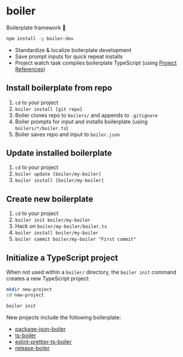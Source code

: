 # boiler

Boilerplate framework 🥘

```bash
npm install -g boiler-dev
```

- Standardize & localize boilerplate development
- Save prompt inputs for quick repeat installs
- Project watch task compiles boilerplate TypeScript (using [Project References](typescriptlang.org/docs/handbook/project-references.html))

## Install boilerplate from repo

1. `cd` to your project
2. `boiler install [git repo]`
3. Boiler clones repo to `boilers/` and appends to `.gitignore`
4. Boiler prompts for input and installs boilerplate (using `boilers/*/boiler.ts`)
5. Boiler saves repo and input to `boiler.json`

## Update installed boilerplate

1. `cd` to your project
2. `boiler update [boiler/my-boiler]`
3. `boiler install [boiler/my-boiler]`

## Create new boilerplate

1. `cd` to your project
2. `boiler init boiler/my-boiler`
3. Hack on `boiler/my-boiler/boiler.ts`
4. `boiler install boiler/my-boiler`
5. `boiler commit boiler/my-boiler "First commit"`

## Initialize a TypeScript project

When not used within a `boiler/` directory, the `boiler init` command creates a new TypeScript project:

```bash
mkdir new-project
cd new-project

boiler init
```

New projects include the following boilerplate:

- [package-json-boiler](https://github.com/boiler-dev/package-json-boiler)
- [ts-boiler](https://github.com/boiler-dev/ts-boiler)
- [eslint-prettier-ts-boiler](https://github.com/boiler-dev/eslint-prettier-ts-boiler)
- [release-boiler](https://github.com/boiler-dev/release-boiler)
